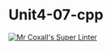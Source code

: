 # Unit4-07-cpp
[![Mr Coxall's Super Linter](https://github.com/ICS3U-Programming-DanielM/Unit4-07-cpp/workflows/Mr%20Coxall's%20Super%20Linter/badge.svg)](https://github.com/ICS3U-Programming-DanielM/Unit4-07-cpp/actions/)
